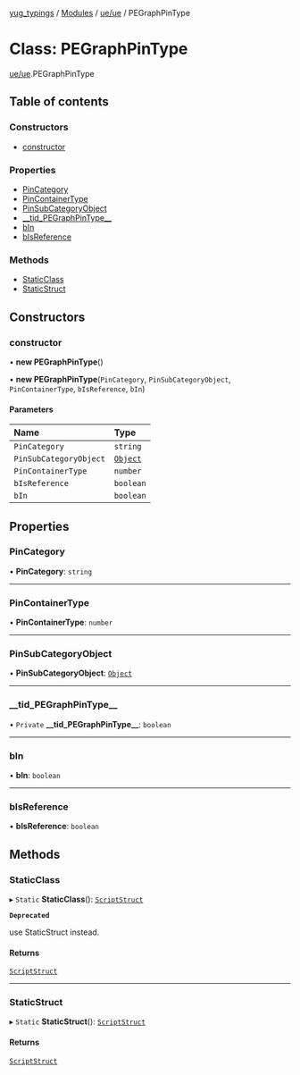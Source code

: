 [yug_typings](../README.md) / [Modules](../modules.md) / [ue/ue](../modules/ue_ue.md) / PEGraphPinType

# Class: PEGraphPinType

[ue/ue](../modules/ue_ue.md).PEGraphPinType

## Table of contents

### Constructors

- [constructor](ue_ue.PEGraphPinType.md#constructor)

### Properties

- [PinCategory](ue_ue.PEGraphPinType.md#pincategory)
- [PinContainerType](ue_ue.PEGraphPinType.md#pincontainertype)
- [PinSubCategoryObject](ue_ue.PEGraphPinType.md#pinsubcategoryobject)
- [\_\_tid\_PEGraphPinType\_\_](ue_ue.PEGraphPinType.md#__tid_pegraphpintype__)
- [bIn](ue_ue.PEGraphPinType.md#bin)
- [bIsReference](ue_ue.PEGraphPinType.md#bisreference)

### Methods

- [StaticClass](ue_ue.PEGraphPinType.md#staticclass)
- [StaticStruct](ue_ue.PEGraphPinType.md#staticstruct)

## Constructors

### constructor

• **new PEGraphPinType**()

• **new PEGraphPinType**(`PinCategory`, `PinSubCategoryObject`, `PinContainerType`, `bIsReference`, `bIn`)

#### Parameters

| Name | Type |
| :------ | :------ |
| `PinCategory` | `string` |
| `PinSubCategoryObject` | [`Object`](ue_ue.Object.md) |
| `PinContainerType` | `number` |
| `bIsReference` | `boolean` |
| `bIn` | `boolean` |

## Properties

### PinCategory

• **PinCategory**: `string`

___

### PinContainerType

• **PinContainerType**: `number`

___

### PinSubCategoryObject

• **PinSubCategoryObject**: [`Object`](ue_ue.Object.md)

___

### \_\_tid\_PEGraphPinType\_\_

• `Private` **\_\_tid\_PEGraphPinType\_\_**: `boolean`

___

### bIn

• **bIn**: `boolean`

___

### bIsReference

• **bIsReference**: `boolean`

## Methods

### StaticClass

▸ `Static` **StaticClass**(): [`ScriptStruct`](ue_ue.ScriptStruct.md)

**`Deprecated`**

use StaticStruct instead.

#### Returns

[`ScriptStruct`](ue_ue.ScriptStruct.md)

___

### StaticStruct

▸ `Static` **StaticStruct**(): [`ScriptStruct`](ue_ue.ScriptStruct.md)

#### Returns

[`ScriptStruct`](ue_ue.ScriptStruct.md)
